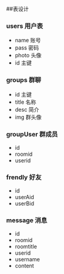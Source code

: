 ##表设计
### users 用户表
* name 账号
* pass 密码
* photo 头像
* id 主键
### groups 群聊
* id 主键
* title 名称
* desc 简介
* img 群头像
### groupUser 群成员
* id
* roomid 
* userid
### frendly 好友
* id
* userAid
* userBid
### message 消息
* id
* roomid
* roomtitle
* userid
* username
* content
